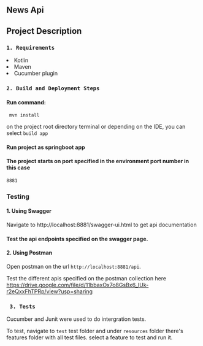 ## News Api
## Project Description
### ```1. Requirements```
<li>Kotlin
<li>Maven
<li>Cucumber plugin

### ```2. Build and Deployment Steps```
#### Run command: 

``` console 
 mvn install
 ``` 
on the project root directory terminal or depending on the IDE, you can select ```build app```
#### Run project as springboot app
#### The project starts on port specified in the environment port number in this case 
``` bash 
8881
```
### Testing
#### 1. Using Swagger 
Navigate to <a>http://localhost:8881/swagger-ui.html to get api documentation
#### Test the api endpoints specified on the swagger page.
#### 2. Using Postman
Open postman on the url  ```http://localhost:8881/api```.

Test the different apis specified on the postman collection here <a>https://drive.google.com/file/d/11bbaxOx7o8GsBx6_IUk-r2eQxxFhTPRp/view?usp=sharing

### ``` 3. Tests```
Cucumber and Junit were used to do intergration tests.

To test, 
navigate to ```test``` test folder and under ```resources```  folder there's features folder with all test files.
select a feature to test and run it.


